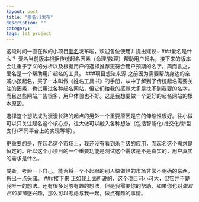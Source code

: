 ```yaml
---
layout: post
title: "爱名v1发布"
description: ""
category: 
tags: 1st_project
---
```

这段时间一直在做的小项目[爱名](iming.cc)发布啦，欢迎各位使用并提出建议~
###爱名是什么？
爱名当前版本根据传统起名因素（命理/数理）帮助用户起名，接下来的版本会注重于字义的分析以及根据用户的选择推荐更符合用户预期的名字。简而言之，爱名是一个帮助用户起名的工具。
###项目想法来源
之前因为需要帮助身边的亲戚小孩起名，买了一本叫做《姓名工具书》的手册，从中了解到了传统起名需要关注的因素，也试用过各种起名网站，但它们给我的感觉大多是找不到我要的名字，而且这些网站广告很多，用户体验也不好。这是我想要做一个更好的起名网站的根本原因。

选择这个想法成为漫漫长路的起点的另外一个重要原因是它的伸缩性很好。往小做可以只关注起名这个核心点，往大做可以融入各种想法（包括智能化/社交化/新型支付/不同平台上的实现等等）。

更重要的是，在起名这个市场上，我还没有看到杀手级的应用，而起名这个需求是恒定的。所以这个小项目的一个重要功能是测试这个需求是不是真实的，用户真实的需求是什么。

或者，考验一下自己，能否将一个不起眼的别人快做烂的市场非常不明确的东西，捋出一点头绪。
###接下来
正如我上面所说的，这个项目可小可大，但它并不是我唯一的想法。还有很多足够有趣的想法，但是我需要你的帮助，如果你也对*做自己的事情*感兴趣，那么可以考虑与我一起，做点有趣的事情。
